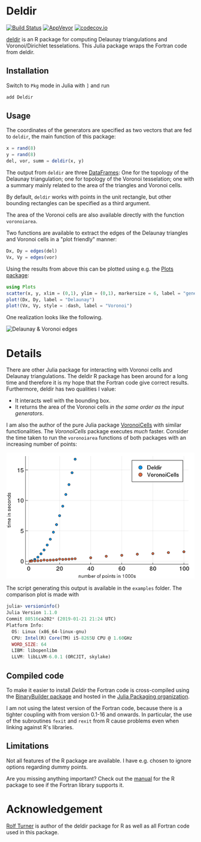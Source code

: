 # Deldir

[![Build Status](https://travis-ci.org/robertdj/Deldir.jl.svg?branch=master)](https://travis-ci.org/robertdj/Deldir.jl)
[![AppVeyor](https://ci.appveyor.com/api/projects/status/ox6gslc6nm58sbka?svg=true)](https://ci.appveyor.com/project/robertdj/deldir-jl)
[![codecov.io](https://codecov.io/github/robertdj/Deldir.jl/coverage.svg?branch=master)](https://codecov.io/github/robertdj/Deldir.jl?branch=master)

[deldir](https://cran.r-project.org/package=deldir) is an R package for computing Delaunay triangulations and Voronoi/Dirichlet tesselations.
This Julia package wraps the Fortran code from deldir.


## Installation

Switch to `Pkg` mode in Julia with `]` and run

```julia
add Deldir
```


## Usage

The coordinates of the generators are specified as two vectors that are fed to `deldir`, the main function of this package:
```julia
x = rand(8)
y = rand(8)
del, vor, summ = deldir(x, y)
```

The output from `deldir` are three [DataFrames](https://github.com/JuliaData/DataFrames.jl):
One for the topology of the Delaunay triangulation; one for topology of the Voronoi tesselation; one with a summary mainly related to the area of the triangles and Voronoi cells.

By default, `deldir` works with points in the unit rectangle, but other bounding rectangles can be specified as a third argument.

The area of the Voronoi cells are also available directly with the function `voronoiarea`.

Two functions are available to extract the edges of the Delaunay triangles and Voronoi cells in a "plot friendly" manner:
```julia
Dx, Dy = edges(del)
Vx, Vy = edges(vor)
```

Using the results from above this can be plotted using e.g. the [Plots package](https://github.com/tbreloff/Plots.jl):

```julia
using Plots
scatter(x, y, xlim = (0,1), ylim = (0,1), markersize = 6, label = "generators")
plot!(Dx, Dy, label = "Delaunay")
plot!(Vx, Vy, style = :dash, label = "Voronoi")
```

One realization looks like the following.

![Delaunay & Voronoi edges](deldir.png)


# Details

There are other Julia package for interacting with Voronoi cells and Delaunay triangulations.
The deldir R package has been around for a long time and therefore it is my hope that the Fortran code give correct results.
Furthermore, deldir has two qualities I value:

- It interacts well with the bounding box.
- It returns the area of the Voronoi cells *in the same order as the input generators*.

I am also the author of the pure Julia package [VoronoiCells](https://github.com/JuliaGeometry/VoronoiCells.jl) with similar functionalities.
The *VoronoiCells* package executes *much* faster.
Consider the time taken to run the `voronoiarea` functions of both packages with an increasing number of points:

![Comparison of Deldir and VoronoiCells](comparison.png)

The script generating this output is available in the `examples` folder.
The comparison plot is made with
```julia
julia> versioninfo()
Julia Version 1.1.0
Commit 80516ca202* (2019-01-21 21:24 UTC)
Platform Info:
  OS: Linux (x86_64-linux-gnu)
  CPU: Intel(R) Core(TM) i5-8265U CPU @ 1.60GHz
  WORD_SIZE: 64
  LIBM: libopenlibm
  LLVM: libLLVM-6.0.1 (ORCJIT, skylake)
```


## Compiled code

To make it easier to install *Deldir* the Fortran code is cross-compiled using the [BinaryBuilder package](https://github.com/JuliaPackaging/BinaryBuilder.jl) and hosted in the [Julia Packaging organization](https://github.com/JuliaPackaging/Yggdrasil/tree/master/D/Deldir).

I am not using the latest version of the Fortran code, because there is a tighter coupling with from version 0.1-16 and onwards.
In particular, the use of the subroutines `fexit` and `rexit` from R cause problems even when linking against R's libraries.


## Limitations

Not all features of the R package are available.
I have e.g. chosen to ignore options regarding dummy points. 

Are you missing anything important? 
Check out the [manual](https://cran.r-project.org/web/packages/deldir/deldir.pdf) for the R package to see if the Fortran library supports it.


# Acknowledgement

[Rolf Turner](https://www.stat.auckland.ac.nz/~rolf) is author of the deldir package for R as well as all Fortran code used in this package.


